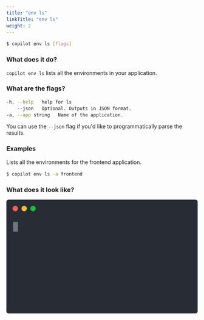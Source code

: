 ```yaml
---
title: "env ls"
linkTitle: "env ls"
weight: 2
---
```


```bash
$ copilot env ls [flags]
```

### What does it do?
`copilot env ls` lists all the environments in your application.

### What are the flags?
```bash
-h, --help   help for ls
    --json   Optional. Outputs in JSON format.
-a, --app string   Name of the application.
```
You can use the `--json` flag if you'd like to programmatically parse the results.

### Examples
Lists all the environments for the frontend application.
```bash
$ copilot env ls -a frontend
```

### What does it look like?
<img class="img-fluid" src="https://raw.githubusercontent.com/kohidave/copilot-demos/master/env-ls.svg?sanitize=true" style="margin-bottom: 20px;">
